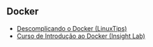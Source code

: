 ## Docker

- [Descomplicando o Docker (LinuxTips)](https://www.youtube.com/watch?v=Wm99C_f7Kxw&list=PLf-O3X2-mxDn1VpyU2q3fuI6YYeIWp5rR)
- [Curso de Introdução ao Docker (Insight Lab)](https://www.youtube.com/watch?v=j9vfSaCIyPI&list=PLXzx948cNtr8N5zLNJNVYrvIG6hk0Kxl-)
